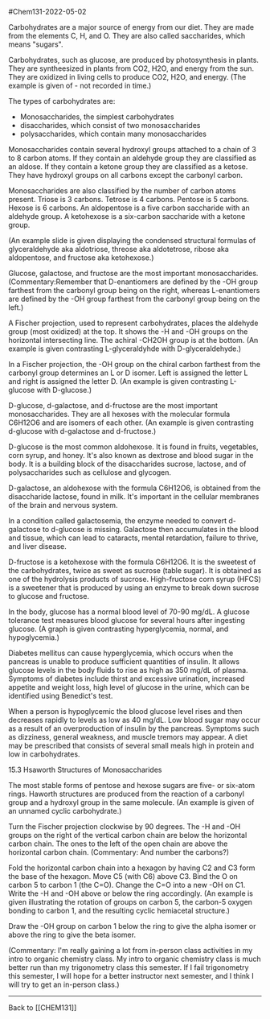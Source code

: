 #Chem131-2022-05-02

Carbohydrates are a major source of energy from our diet.  They are made from the elements C, H, and O.  They are also called saccharides, which means "sugars".

Carbohydrates, such as glucose, are produced by photosynthesis in plants.  They are syntheesized in plants from CO2, H2O, and energy from the sun.  They are oxidized in living cells to produce CO2, H2O, and energy.  (The example is given of - not recorded in time.)

The types of carbohydrates are:
 * Monosaccharides, the simplest carbohydrates
 * disaccharides, which consist of two monosaccharides
 * polysaccharides, which contain many monosaccharides

Monosaccharides contain several hydroxyl groups attached to a chain of 3 to 8 carbon atoms.  If they contain an aldehyde group they are classified as an aldose.  If they contain a ketone group they are classified as a ketose.  They have hydroxyl groups on all carbons except the carbonyl carbon.

Monosaccharides are also classified by the number of carbon atoms present.  Triose is 3 carbons.  Tetrose is 4 carbons.  Pentose is 5 carbons.  Hexose is 6 carbons.  An aldopentose is a five carbon saccharide with an aldehyde group.  A ketohexose is a six-carbon saccharide with a ketone group.

(An example slide is given displaying the condensed structural formulas of glyceraldehyde aka aldotriose, threose aka aldotetrose, ribose aka aldopentose, and fructose aka ketohexose.)

Glucose, galactose, and fructose are the most important monosaccharides.  (Commentary:Remember that D-enantiomers are defined by the -OH group farthest from the carbonyl group being on the right, whereas L-enantiomers are defined by the -OH group farthest from the carbonyl group being on the left.)

A Fischer projection, used to represent carbohydrates, places the aldehyde group (most oxidized) at the top.  It shows the -H and -OH groups on the horizontal intersecting line.  The achiral -CH2OH group is at the bottom.  (An example is given contrasting L-glyceraldyhde with D-glyceraldehyde.)

In a Fischer projection, the -OH group on the chiral carbon farthest from the carbonyl group determines an L or D isomer.  Left is assigned the letter L and right is assigned the letter D.  (An example is given contrasting L-glucose with D-glucose.)

D-glucose, d-galactose, and d-fructose are the most important monosaccharides.  They are all hexoses with the molecular formula C6H12O6 and are isomers of each other.  (An example is given contrasting d-glucose with d-galactose and d-fructose.)

D-glucose is the most common aldohexose.  It is found in fruits, vegetables, corn syrup, and honey.  It's also known as dextrose and blood sugar in the body.  It is a building block of the disaccharides sucrose, lactose, and of polysaccharides such as cellulose and glycogen.

D-galactose, an aldohexose with the formula C6H12O6, is obtained from the disaccharide lactose, found in milk.  It's important in the cellular membranes of the brain and nervous system.

In a condition called galactosemia, the enzyme needed to convert d-galactose to d-glucose is missing.  Galactose then accumulates in the blood and tissue, which can lead to cataracts, mental retardation, failure to thrive, and liver disease.

D-fructose is a ketohexose with the formula C6H12O6.  It is the sweetest of the carbohydrates, twice as sweet as sucrose (table sugar).  It is obtained as one of the hydrolysis products of sucrose.  High-fructose corn syrup (HFCS) is a sweetener that is produced by using an enzyme to break down sucrose to glucose and fructose.

In the body, glucose has a normal blood level of 70-90 mg/dL.  A glucose tolerance test measures blood glucose for several hours after ingesting glucose.  (A graph is given contrasting hyperglycemia, normal, and hypoglycemia.)

Diabetes mellitus can cause hyperglycemia, which occurs when the pancreas is unable to produce sufficient quantities of insulin.  It allows glucose levels in the body fluids to rise as high as 350 mg/dL of plasma.  Symptoms of diabetes include thirst and excessive urination, increased appetite and weight loss, high level of glucose in the urine, which can be identified using Benedict's test.

When a person is hypoglycemic the blood glucose level rises and then decreases rapidly to levels as low as 40 mg/dL.  Low blood sugar may occur as a result of an overproduction of insulin by the pancreas.  Symptoms such as dizziness, general weakness, and muscle tremors may appear.  A diet may be prescribed that consists of several small meals high in protein and low in carbohydrates.

15.3 Hsaworth Structures of Monosaccharides

The most stable forms of pentose and hexose sugars are five- or six-atom rings.  Haworth structures are produced from the reaction of a carbonyl group and a hydroxyl group in the same molecule.  (An example is given of an unnamed cyclic carbohydrate.)

Turn the Fischer projection clockwise by 90 degrees.  The -H and -OH groups on the right of the vertical carbon chain are below the horizontal carbon chain.  The ones to the left of the open chain are above the horizontal carbon chain. (Commentary: And number the carbons?)

Fold the horizontal carbon chain into a hexagon by having C2 and C3 form the base of the hexagon. Move C5 (with C6) above C3.  Bind the O on carbon 5 to carbon 1 (the C=O).  Change the C=O into a new -OH on C1.  Write the -H and -OH above or below the ring accordingly.  (An example is given illustrating the rotation of groups on carbon 5, the carbon-5 oxygen bonding to carbon 1, and the resulting cyclic hemiacetal structure.)

Draw the -OH group on carbon 1 below the ring to give the alpha isomer or above the ring to give the beta isomer.

(Commentary:  I'm really gaining a lot from in-person class activities in my intro to organic chemistry class.  My intro to organic chemistry class is much better run than my trigonometry class this semester.  If I fail trigonometry this semester, I will hope for a better instructor next semester, and I think I will try to get an in-person class.)

---
Back to [[CHEM131]]